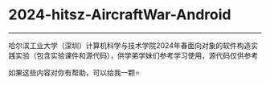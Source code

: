 # 2024-hitsz-AircraftWar-Android

---

哈尔滨工业大学（深圳）计算机科学与技术学院2024年春面向对象的软件构造实践实验（包含实验课件和源代码），供学弟学妹们参考学习使用，源代码仅供参考

如果这些内容对你有帮助，可以给我一颗⭐
